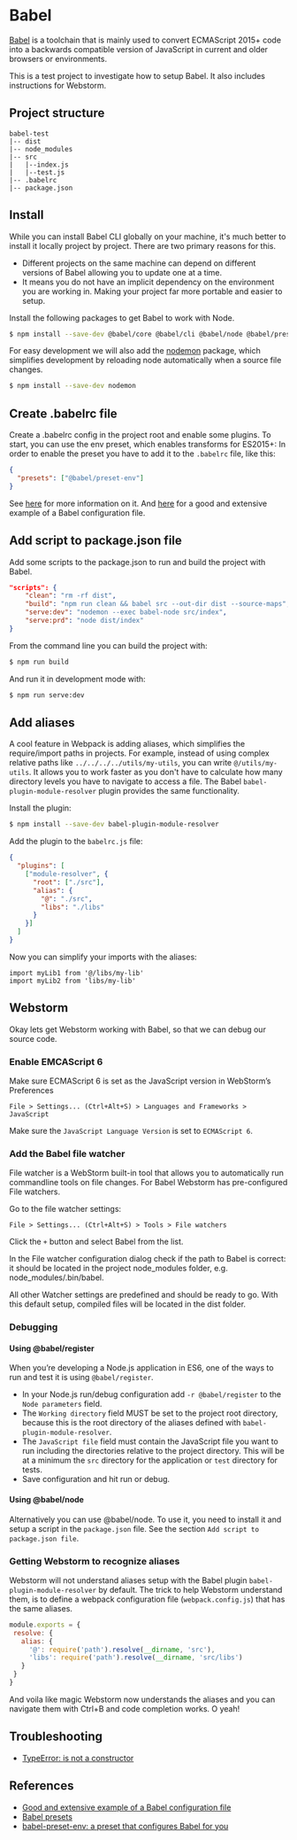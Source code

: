 # Babel

[Babel](https://babeljs.io/) is a toolchain that is mainly used to convert ECMAScript 2015+ code into a backwards compatible version of JavaScript in current and older browsers or environments.

This is a test project to investigate how to setup Babel. It also includes instructions for Webstorm.

## Project structure

```
babel-test
|-- dist
|-- node_modules
|-- src
|   |--index.js
|   |--test.js
|-- .babelrc
|-- package.json
```

## Install

While you can install Babel CLI globally on your machine, it's much better to install it locally project by project. There are two primary reasons for this.

- Different projects on the same machine can depend on different versions of Babel allowing you to update one at a time.
- It means you do not have an implicit dependency on the environment you are working in. Making your project far more portable and easier to setup.

Install the following packages to get Babel to work with Node.
 
```bash
$ npm install --save-dev @babel/core @babel/cli @babel/node @babel/preset-env @babel/register @babel/polyfill
```

For easy development we will also add the [nodemon](https://github.com/remy/nodemon) package, which simplifies development by reloading node automatically when a source file changes.

```bash
$ npm install --save-dev nodemon
```

## Create .babelrc file

Create a .babelrc config in the project root and enable some plugins. To start, you can use the env preset, which enables transforms for ES2015+:  In order to enable the preset you have to add it to the `.babelrc` file, like this:

```json
{
  "presets": ["@babel/preset-env"]
}
```

See [here](https://babeljs.io/docs/en/configuration) for more information on it. And [here](https://gist.github.com/nodkz/41e189ff22325a27fe6a5ca81df2cb91) for a good and extensive example of a Babel configuration file. 

## Add script to package.json file

Add some scripts to the package.json to run and build the project with Babel.

```json
"scripts": {
    "clean": "rm -rf dist",
    "build": "npm run clean && babel src --out-dir dist --source-maps",
    "serve:dev": "nodemon --exec babel-node src/index",
    "serve:prd": "node dist/index"
}
```

From the command line you can build the project with:

```bash
$ npm run build
```

And run it in development mode with:

```bash
$ npm run serve:dev
```

## Add aliases

A cool feature in Webpack is adding aliases, which simplifies the require/import paths in projects. For example, instead of using complex relative paths like `../../../../utils/my-utils`, you can write `@/utils/my-utils`. It allows you to work faster as you don't have to calculate how many directory levels you have to navigate to access a file. The Babel `babel-plugin-module-resolver` plugin provides the same functionality.

Install the plugin:

```bash
$ npm install --save-dev babel-plugin-module-resolver
```

Add the plugin to the `babelrc.js` file:

```json
{
  "plugins": [
    ["module-resolver", {
      "root": ["./src"],
      "alias": {
        "@": "./src",
        "libs": "./libs"
      }
    }]
  ]
}
```

Now you can simplify your imports with the aliases:

```
import myLib1 from '@/libs/my-lib'
import myLib2 from 'libs/my-lib'
```

## Webstorm

Okay lets get Webstorm working with Babel, so that we can debug our source code.

### Enable EMCAScript 6

Make sure ECMAScript 6 is set as the JavaScript version in WebStorm’s Preferences

```
File > Settings... (Ctrl+Alt+S) > Languages and Frameworks > JavaScript
```

Make sure the `JavaScript Language Version` is set to `ECMAScript 6`.

### Add the Babel file watcher

File watcher is a WebStorm built-in tool that allows you to automatically run commandline tools on file changes. For Babel Webstorm has pre-configured File watchers.

Go to the file watcher settings:

```
File > Settings... (Ctrl+Alt+S) > Tools > File watchers
```

Click the `+` button and select Babel from the list.
 
In the File watcher configuration dialog check if the path to Babel is correct: it should be located in the project node_modules folder, e.g. node_modules/.bin/babel.

All other Watcher settings are predefined and should be ready to go. With this default setup, compiled files will be located in the dist folder.

### Debugging

#### Using @babel/register

When you’re developing a Node.js application in ES6, one of the ways to run and test it is using `@babel/register`.

- In your Node.js run/debug configuration add `-r @babel/register` to the `Node parameters` field.
- The `Working directory` field MUST be set to the project root directory, because this is the root directory of the aliases defined with `babel-plugin-module-resolver`.
- The `JavaScript file` field must contain the JavaScript file you want to run including the directories relative to the project directory. This will be at a minimum the `src` directory for the application or `test` directory for tests.
- Save configuration and hit run or debug.

#### Using @babel/node

Alternatively you can use @babel/node. To use it, you need to install it and setup a script in the `package.json` file. See the section `Add script to package.json file`.

### Getting Webstorm to recognize aliases
    
Webstorm will not understand aliases setup with the Babel plugin `babel-plugin-module-resolver` by default. The trick to help Webstorm understand them, is to define a webpack configuration file (`webpack.config.js`) that has the same aliases.
    
```js
module.exports = {
 resolve: {
   alias: {
     '@': require('path').resolve(__dirname, 'src'),
     'libs': require('path').resolve(__dirname, 'src/libs')
   }
 }
}
```
    
And voila like magic Webstorm now understands the aliases and you can navigate them with Ctrl+B and code completion works. O yeah!

## Troubleshooting

- [TypeError: <classname> is not a constructor](https://stackoverflow.com/a/40295288/862907)

## References

- [Good and extensive example of a Babel configuration file](https://gist.github.com/nodkz/41e189ff22325a27fe6a5ca81df2cb91)
- [Babel presets](https://codingcompiler.com/babel-presets/)
- [babel-preset-env: a preset that configures Babel for you](http://2ality.com/2017/02/babel-preset-env.html)
